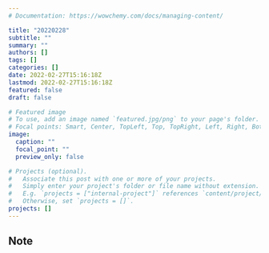 ```yaml
---
# Documentation: https://wowchemy.com/docs/managing-content/

title: "20220228"
subtitle: ""
summary: ""
authors: []
tags: []
categories: []
date: 2022-02-27T15:16:18Z
lastmod: 2022-02-27T15:16:18Z
featured: false
draft: false

# Featured image
# To use, add an image named `featured.jpg/png` to your page's folder.
# Focal points: Smart, Center, TopLeft, Top, TopRight, Left, Right, BottomLeft, Bottom, BottomRight.
image:
  caption: ""
  focal_point: ""
  preview_only: false

# Projects (optional).
#   Associate this post with one or more of your projects.
#   Simply enter your project's folder or file name without extension.
#   E.g. `projects = ["internal-project"]` references `content/project/deep-learning/index.md`.
#   Otherwise, set `projects = []`.
projects: []
---
```


## Note

